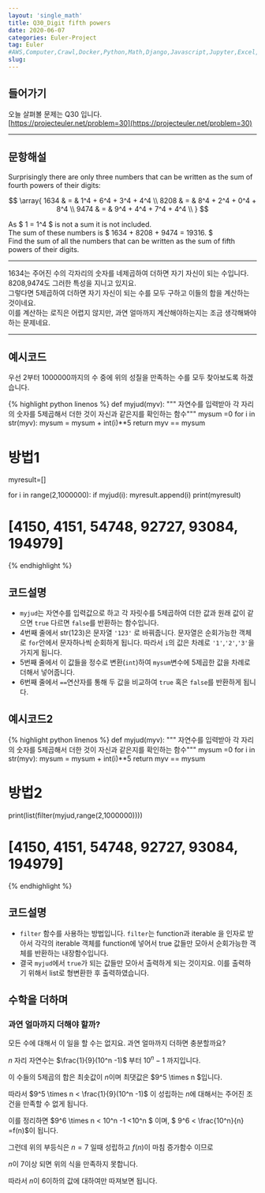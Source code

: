```yaml
---
layout: 'single_math'
title: Q30_Digit fifth powers
date: 2020-06-07
categories: Euler-Project
tag: Euler
#AWS,Computer,Crawl,Docker,Python,Math,Django,Javascript,Jupyter,Excel,Etc,Matplotlib
slug:  
---
```

## 들어가기

오늘 살펴볼 문제는 Q30 입니다.  
[https://projecteuler.net/problem=30](https://projecteuler.net/problem=30)

---

## 문항해설
Surprisingly there are only three numbers that can be written as the sum of fourth powers of their digits:  

$$ \array{
1634 & = & 1^4 + 6^4 + 3^4 + 4^4 \\
8208 & = & 8^4 + 2^4 + 0^4 + 8^4 \\
9474 & = & 9^4 + 4^4 + 7^4 + 4^4 \\
} $$  

As $ 1 = 1^4 $ is not a sum it is not included.  
The sum of these numbers is $ 1634 + 8208 + 9474 = 19316. $  
Find the sum of all the numbers that can be written as the sum of fifth powers of their digits.

---
1634는 주어진 수의 각자리의 숫자를 네제곱하여 더하면 자기 자신이 되는 수입니다.  
8208,9474도 그러한 특성을 지니고 있지요.  
그렇다면 5제곱하여 더하면 자기 자신이 되는 수를 모두 구하고 이들의 합을 계산하는 것이네요.  
이를 계산하는 로직은 어렵지 않지만, 과연 얼마까지 계산해야하는지는 조금 생각해봐야 하는 문제네요.

---

## 예시코드

우선 2부터 1000000까지의 수 중에 위의 성질을 만족하는 수를 모두 찾아보도록 하겠습니다.

{% highlight python linenos %}
def myjud(myv):
    """ 자연수를 입력받아 각 자리의 숫자를 5제곱해서 더한 것이 자신과 같은지를 확인하는 함수"""
    mysum =0
    for i in str(myv):
        mysum = mysum + int(i)**5
    return myv == mysum

# 방법1
myresult=[]

for i in range(2,1000000):
    if myjud(i):
        myresult.append(i)
print(myresult)
# [4150, 4151, 54748, 92727, 93084, 194979]

{% endhighlight %}

## 코드설명
- `myjud`는 자연수를 입력값으로 하고 각 자릿수를 5제곱하여 더한 값과 원래 값이 같으면 `true` 다르면 `false`를 반환하는 함수입니다.
- 4번째 줄에서 str(123)은 문자열 `'123'` 로 바꿔줍니다. 문자열은 순회가능한 객체로 `for`안에서 문자하나씩 순회하게 됩니다. 따라서 `i`의 값은 차례로 `'1'`,`'2'`,`'3'`을 가지게 됩니다.
- 5번째 줄에서 이 값들을 정수로 변환(`int`)하여 `mysum`변수에 5제곱한 값을 차례로 더해서 넣어줍니다.
- 6번째 줄에서 `==`연산자를 통해 두 값을 비교하여 `true` 혹은 `false`를 반환하게 됩니다.

## 예시코드2
{% highlight python linenos %}
def myjud(myv):
    """ 자연수를 입력받아 각 자리의 숫자를 5제곱해서 더한 것이 자신과 같은지를 확인하는 함수"""
    mysum =0
    for i in str(myv):
        mysum = mysum + int(i)**5
    return myv == mysum

# 방법2
print(list(filter(myjud,range(2,1000000))))
# [4150, 4151, 54748, 92727, 93084, 194979]

{% endhighlight %}

## 코드설명
- `filter` 함수를 사용하는 방법입니다. `filter`는 function과 iterable 을 인자로 받아서
각각의 iterable 객체를 function에 넣어서 true 값들만 모아서 순회가능한 객체를 반환하는 내장함수입니다.
- 결국 `myjud`에서 `true`가 되는 값들만 모아서 출력하게 되는 것이지요. 이를 출력하기 위해서 list로 형변환한 후 출력하였습니다.

## 수학을 더하며
### 과연 얼마까지 더해야 할까?
모든 수에 대해서 이 일을 할 수는 없지요. 과연 얼마까지 더하면 충분할까요?  

$n$ 자리 자연수는 $\frac{1}{9}(10^n -1)$ 부터 $10^n -1$ 까지입니다.  

이 수들의 5제곱의 합은 최솟값이 $n$이며 최댓값은 $9^5 \times n $입니다.  

따라서 $9^5 \times n < \frac{1}{9}(10^n -1)$ 이 성립하는 $n$에 대해서는 
주어진 조건을 만족할 수 없게 됩니다.  

이를 정리하면 $9^6 \times n < 10^n -1 <10^n $ 이며, $ 9^6 < \frac{10^n}{n} =f(n)$이 됩니다.  

그런데 위의 부등식은 $n=7$ 일때 성립하고 $f(n)$이 마침 증가함수 이므로  

$n$이 7이상 되면 위의 식을 만족하지 못합니다.   

따라서 $n$이 6이하의 값에 대하여만 따져보면 됩니다.

